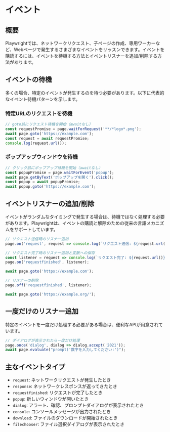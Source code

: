 # イベント

## 概要

Playwrightでは、ネットワークリクエスト、子ページの作成、専用ワーカーなど、Webページで発生するさまざまなイベントをリッスンできます。イベントを購読するには、イベントを待機する方法とイベントリスナーを追加/削除する方法があります。

## イベントの待機

多くの場合、特定のイベントが発生するのを待つ必要があります。以下に代表的なイベント待機パターンを示します。

### 特定URLのリクエストを待機

```javascript
// goto前にリクエスト待機を開始（awaitなし）
const requestPromise = page.waitForRequest('**/*logo*.png');
await page.goto('https://example.com');
const request = await requestPromise;
console.log(request.url());
```

### ポップアップウィンドウを待機

```javascript
// クリック前にポップアップ待機を開始（awaitなし）
const popupPromise = page.waitForEvent('popup');
await page.getByText('ポップアップを開く').click();
const popup = await popupPromise;
await popup.goto('https://example.com');
```

## イベントリスナーの追加/削除

イベントがランダムなタイミングで発生する場合は、待機ではなく処理する必要があります。Playwrightは、イベントの購読と解除のための従来の言語メカニズムをサポートしています。

```javascript
// リクエスト送信時のリスナー追加
page.on('request', request => console.log(`リクエスト送信: ${request.url()}`));

// リクエスト完了時のリスナー追加と変数への保存
const listener = request => console.log(`リクエスト完了: ${request.url()}`);
page.on('requestfinished', listener);

await page.goto('https://example.com');

// リスナーの削除
page.off('requestfinished', listener);

await page.goto('https://example.org/');
```

## 一度だけのリスナー追加

特定のイベントを一度だけ処理する必要がある場合は、便利なAPIが用意されています。

```javascript
// ダイアログが表示されたら一度だけ処理
page.once('dialog', dialog => dialog.accept('2021'));
await page.evaluate("prompt('数字を入力してください:')");
```

## 主なイベントタイプ

- `request`: ネットワークリクエストが発生したとき
- `response`: ネットワークレスポンスが返ってきたとき
- `requestfinished`: リクエストが完了したとき
- `popup`: 新しいウィンドウが開いたとき
- `dialog`: アラート、確認、プロンプトダイアログが表示されたとき
- `console`: コンソールメッセージが出力されたとき
- `download`: ファイルのダウンロードが開始されたとき
- `filechooser`: ファイル選択ダイアログが表示されたとき